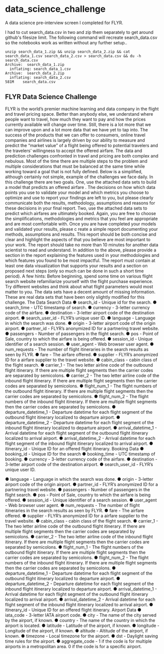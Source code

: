 # data_science_challenge
A data science pre-interview screen I completed for FLYR.  

I had to cut search_data.csv in two and zip them separately to get around github's filesize limit.  The following command will recreate search_data.csv so the notebooks work as written without any further setup..

```
unzip search_data_1.zip && unzip search_data_2.zip && cat search_data_1.csv search_data_2.csv > search_data.csv && du -h search_data.csv
Archive:  search_data_1.zip
  inflating: search_data_1.csv
Archive:  search_data_2.zip
  inflating: search_data_2.csv
581M	search_data.csv
```


## FLYR   Data   Science   Challenge

FLYR   is   the   world’s   premier   machine   learning   and   data   company   in   the   flight   and   travel   pricing space.   Better   than   anybody   else,   we   understand   where   people   want   to   travel,   how   much   they want   to   pay   and   how   the   prices   currently   available   will   change   over   time.   Still,   there   is   a   lot   more that   we   can   improve   upon   and   a   lot   more   data   that   we   have   yet   to   tap   into.   The   success   of   the products   that   we   can   offer   to   consumers,   online   travel   companies   and   airlines   is   largely   driven by   our   ability   to   measure   and   predict   the   “market   value”   of   a   flight   being   offered   to   potential travelers   and   the   travelers’   willingness   to   accept   the   offered   airfare.
The   data   and   prediction   challenges   confronted   in   travel   and   pricing   are   both   complex   and nebulous.   Most   of   the   time   there   are   multiple   steps   to   the   problem   and   multiple   considerations that   must   be   balanced   at   the   same   time   while   working   toward   a   goal   that   is   not   fully   defined. Below   is   a   simplified,   although   certainly   not   simple,   example   of   the   challenges   we   face   daily.
In   this   challenge   there   are   two   goals.
One,    use   the   attached   data   sets   to   build   a   model   that   predicts   an   offered   airfare .   The decisions   on   how   which   data   points   you   use   to   validate   your   model   and   which   metrics   you choose   to   optimize   and   use   to   report   your   findings   are   left   to   you,   but   please   clearly communicate   both   the   results,   methodology,   assumptions   and   reasons   for   these   decisions   in your   final   report.
Two,    use   the   attached   data   sets   to   predict   which   airfares   are   ultimately   booked.     Again, you   are   free   to   choose   the   simplifications,   methodologies   and   metrics   that   you   feel   are appropriate   and   are   most   comfortable   with.
Once   you   are   have   completed   your   models   and   validated   your   results,   please  c   reate   a   simple report   documenting   your   methods,   assumptions   and   results.     This   report   should   be   both concise   and   clear   and   highlight   the   aspects   of   that   you   believe   are   most   important   to   your   work. The   report   should   take   no   more   than   10   minutes   for   another   data   scientist   to   read   and understand.
In   addition   to   the   above,   please   provide   a   section   in   the   report   explaining   the   features   used   in your   methodologies   and   which   features   you   found   to   be   most   impactful.   The   report   must   contain at   least   one   data   visualization   that   supports   your   results   and   a   section   on   proposed   next   steps (only   so   much   can   be   done   in   such   a   short   time   period).
A   few   hints:
Before   beginning,   spend   some   time   on   various   flight   search   website   refamiliarize   yourself   with the   flight   purchase   experience.   Try   different   websites   and   think   about   what   flight   parameters would   most   matter   to   you.
The   data   sets   have   a   decent   amount   of   missing   information.   These   are   real   data   sets   that   have been   only   slightly   modified   for   this   challenge.
 The   Data
Search   Data
● search_id    -   Unique   id   for   the   search.
● search_time    -   UTC   timestamp   of   search.
● currency    -   3-letter   currency   code   of   the   airfare.
● destination    -   3-letter   airport   code   of   the   destination   airport.
● search_user_id    -   FLYR’s   unique   user   ID.
● language    -   Language   in   which   the   search   was   done.
● origin    -      3-letter   airport   code   of   the   origin   airport.
● partner_id    -   FLYR’s   anonymized   ID   for   a   partnering   travel   website.
● passengers    -   Number   of   passengers   in   the   flight   search.
● pos    -   Point   of   Sale,   country   to   which   the   airfare   is   being   offered.
● session_id    -   Unique   identifier   of   a   search   session.
● user_agent    -   Web   browser   user   agent.
● num_requests    -   The   number   of   flight   itineraries   in   the   search   results   as   seen   by   FLYR.
● fare    -   The   airfare   offered.
● supplier    -   FLYR’s   anonymized   ID   for   a   airfare   supplier   to   the   travel   website.
● cabin_class    -   cabin   class   of   the   flight   search.
● carrier_1    -   The   two   letter   airline   code   of   the   outbound   flight   itinerary.   If   there   are   multiple
flight   segments   then   the   carrier   codes   are   separated   by   semicolons.
● carrier_2    -   The   two   letter   airline   code   of   the   inbound   flight   itinerary.   If   there   are   multiple
flight   segments   then   the   carrier   codes   are   separated   by   semicolons.
● flight_num_1    -   The   flight   numbers   of   the   outbound   flight   itinerary.   If   there   are   multiple
flight   segments   then   the   carrier   codes   are   separated   by   semicolons.
● flight_num_2    -   The   flight   numbers   of   the   inbound   flight   itinerary.   If   there   are   multiple
flight   segments   then   the   carrier   codes   are   separated   by   semicolons.
● departure_datetime_1    -   Departure   datetime   for   each   flight   segment   of   the   outbound
flight   itinerary   localized   to   departure   airport.
● departure_datetime_2    -   Departure   datetime   for   each   flight   segment   of   the   inbound   flight
itinerary   localized   to   departure   airport.
● arrival_datetime_1    -   Arrival   datetime   for   each   flight   segment   of   the   outbound   flight
itinerary   localized   to   arrival   airport.
● arrival_datetime_2    -   Arrival   datetime   for   each   flight   segment   of   the   inbound   flight
itinerary   localized   to   arrival   airport.
● itinerary_id    -   Unique   ID   for   an   offered   flight   itinerary.
Booking   Data
● booking_id    -   Unique   ID   for   the   search
● booking_time    -   UTC   timestamp   of   booking.
● currency    -   3-letter   currency   code   of   the   airfare.
● destination    -   3-letter   airport   code   of   the   destination   airport.
● search_user_id    -   FLYR’s   unique   user   ID.

● language    -   Language   in   which   the   search   was   done.
● origin    -      3-letter   airport   code   of   the   origin   airport.
● partner_id    -   FLYR’s   anonymized   ID   for   a   partnering   travel   website.
● passengers    -   Number   of   passengers   in   the   flight   search.
● pos    -   Point   of   Sale,   country   to   which   the   airfare   is   being   offered.
● session_id    -   Unique   identifier   of   a   search   session.
● user_agent    -   Web   browser   user   agent.
● num_requests    -   The   number   of   flight   itineraries   in   the   search   results   as   seen   by   FLYR.
● fare    -   The   airfare   offered.
● supplier    -   FLYR’s   anonymized   ID   for   a   airfare   supplier   to   the   travel   website.
● cabin_class    -   cabin   class   of   the   flight   search.
● carrier_1    -   The   two   letter   airline   code   of   the   outbound   flight   itinerary.   If   there   are   multiple
flight   segments   then   the   carrier   codes   are   separated   by   semicolons.
● carrier_2    -   The   two   letter   airline   code   of   the   inbound   flight   itinerary.   If   there   are   multiple
flight   segments   then   the   carrier   codes   are   separated   by   semicolons.
● flight_num_1    -   The   flight   numbers   of   the   outbound   flight   itinerary.   If   there   are   multiple
flight   segments   then   the   carrier   codes   are   separated   by   semicolons.
● flight_num_2    -   The   flight   numbers   of   the   inbound   flight   itinerary.   If   there   are   multiple
flight   segments   then   the   carrier   codes   are   separated   by   semicolons.
● departure_datetime_1    -   Departure   datetime   for   each   flight   segment   of   the   outbound
flight   itinerary   localized   to   departure   airport.
● departure_datetime_2    -   Departure   datetime   for   each   flight   segment   of   the   inbound   flight
itinerary   localized   to   departure   airport.
● arrival_datetime_1    -   Arrival   datetime   for   each   flight   segment   of   the   outbound   flight
itinerary   localized   to   arrival   airport.
● arrival_datetime_2    -   Arrival   datetime   for   each   flight   segment   of   the   inbound   flight
itinerary   localized   to   arrival   airport.
● itinerary_id    -   Unique   ID   for   an   offered   flight   itinerary.
Airport     Data
● iata_code    -   3-letter   IATA   airport   code.
● city    -   The   name   of   the   city   served   by   the   airport,   if   known.
● country    -   The   name   of   the   country   in   which   the   airport   is   located.
● latitude    -   Latitude   of   the   airport,   if   known.
● longitude    -   Longitude   of   the   airport,   if   known.
● altitude    -   Altitude   of   the   airport,   if   known.
● timezone    -   Local   timezone   for   the   airport.
● dst    -   Daylight   saving   time   rules   for   the   airport.
● aggregate_code    -   1   if   the   code   is   for   multiple   airports   in   a   metropolitan   area.   0   if   the
code   is   for   a   specific   airport.
